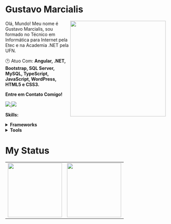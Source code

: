 # Gustavo Marcialis

<img src="https://iili.io/JxMkHOb.png" min-width="300px" max-width="300px" width="300px" align="right">

<p align="left"> 
	Olá, Mundo! Meu nome é Gustavo Marcialis, sou formado no Técnico em Informática para Internet pela Etec e na Academia .NET pela UFN.
</p>

<p align="left">
  🕑 Atuo Com: <strong>Angular, .NET, Bootstrap, SQL Server, MySQL, TypeScript, JavaScript, WordPress, HTML5 e CSS3.</strong>
</p>

<p align="left">
 <strong>Entre em Contato Comigo!<strong>
</p>

<p align="left">
<a href="mailto:gustavo.s.marcialis@gmail.com">
  <img src="https://img.shields.io/badge/-Gmail-gray?style=flat-square&labelColor=white&logo=gmail&logoColor=gray&link=mailto:gustavo.s.marcialis@gmail.com" />
</a>

<a href="https://www.linkedin.com/in/gustavomarcialis" alt="LinkedIn">
  <img src="https://img.shields.io/badge/-Linkedin-gray?style=flat-square&labelColor=gray&logo=Linkedin&logoColor=white&link=https://www.linkedin.com/in/gustavomarcialis"/>
</a>


<strong>Skills:<strong>

 <details>
    <summary>Frameworks</summary>

![Angular](https://img.shields.io/badge/angular-%23DD0031.svg?style=for-the-badge&logo=angular&logoColor=white)
![.Net](https://img.shields.io/badge/.NET-5C2D91?style=for-the-badge&logo=.net&logoColor=white)
![Bootstrap](https://img.shields.io/badge/bootstrap-%238511FA.svg?style=for-the-badge&logo=bootstrap&logoColor=white)
  </details>
  <details>
    <summary>Tools</summary>

  ![Git](https://img.shields.io/badge/git-100000?style=for-the-badge&logo=git)
  ![Flask](https://img.shields.io/badge/flask-100000?style=for-the-badge&logo=flask)
  ![Figma](https://img.shields.io/badge/figma-100000?style=for-the-badge&logo=figma)
  ![Postman](https://img.shields.io/badge/postman-100000?style=for-the-badge&logo=postman)
  </details>

# My Status
<div>
  <table style="margin: 0 auto;" align="center">
    <tr>
      <td>
        <img height="170px" src="https://github-readme-streak-stats.herokuapp.com/?user=sandypiropo&theme=react&hide_border=false"/>
      </td>
      <td>
        <img height="170px" src="https://github-readme-stats.vercel.app/api/top-langs/?username=sandypiropo&layout=compact&theme=react&count_private=true"/>
      </td>
    </tr>
  </table>
</div>


<!--
![overview](https://raw.githubusercontent.com/sandypiropo/github-stats/master/generated/overview.svg)
![langs used](https://raw.githubusercontent.com/sandypiropo/github-stats/master/generated/languages.svg)
